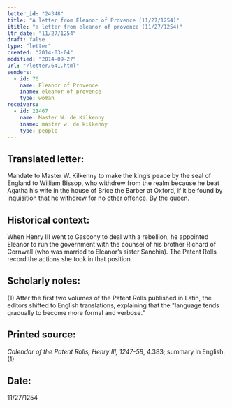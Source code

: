 ```yaml
---
letter_id: "24348"
title: "A letter from Eleanor of Provence (11/27/1254)"
ititle: "a letter from eleanor of provence (11/27/1254)"
ltr_date: "11/27/1254"
draft: false
type: "letter"
created: "2014-03-04"
modified: "2014-09-27"
url: "/letter/641.html"
senders:
  - id: 76
    name: Eleanor of Provence
    iname: eleanor of provence
    type: woman
receivers:
  - id: 21467
    name: Master W. de Kilkenny
    iname: master w. de kilkenny
    type: people
---
```

<h2> Translated letter:</h2>Mandate to Master W. Kilkenny to make the king’s peace by the seal of England to William Bissop, who withdrew from the realm because he beat Agatha his wife in the house of Brice the Barber at Oxford, if it be found by inquisition that he withdrew for no other offence.
By the queen.
<h2 class="mt-4"> Historical context:</h2>When Henry III went to Gascony to deal with a rebellion, he appointed Eleanor to run the government with the counsel of his brother Richard of Cornwall (who was married to Eleanor’s sister Sanchia). The Patent Rolls record the actions she took in that position.
<h2 class="mt-4"> Scholarly notes:</h2>(1) After the first two volumes of the Patent Rolls published in Latin, the editors shifted to English translations, explaining that the "language tends gradually to become more formal and verbose."
<h2 class="mt-4"> Printed source:</h2><p><em>Calendar of the Patent Rolls, Henry III, 1247-58</em>, 4.383; summary in English.(1)</p><h2 class="mt-4"> Date:</h2>11/27/1254